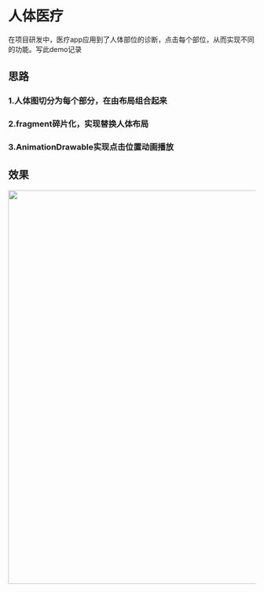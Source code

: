 # 人体医疗
在项目研发中，医疗app应用到了人体部位的诊断，点击每个部位，从而实现不同的功能。写此demo记录
## 思路
### 1.人体图切分为每个部分，在由布局组合起来
### 2.fragment碎片化，实现替换人体布局
### 3.AnimationDrawable实现点击位置动画播放
## 效果
<img src="file:///C:/Users/edwards/Desktop/App/%E4%BA%BA%E4%BD%93%E5%9B%BE.gif" width=800>
